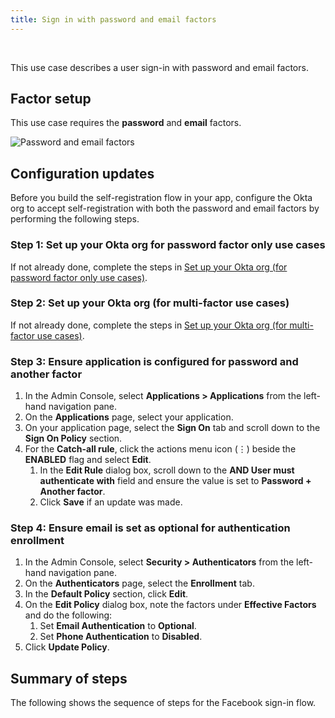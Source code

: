 ```yaml
---
title: Sign in with password and email factors
---
```


<div class="oie-embedded-sdk">

<ApiLifecycle access="ie" /><br>

<StackSelector class="cleaner-selector"/>

This use case describes a user sign-in with password and email factors.

## Factor setup

This use case requires the **password** and **email** factors.

<div class="common-image-format">

![Password and email factors](/img/oie-embedded-sdk/factor-password-email.png
 "Password and email factors")

</div>

## Configuration updates

Before you build the self-registration flow in your app, configure the Okta org to accept self-registration with both the password and email factors by performing the following steps.

### Step 1: Set up your Okta org for password factor only use cases

If not already done, complete the steps in [Set up your Okta org (for password factor only use cases)](/docs/guides/oie-embedded-common-org-setup/aspnet/main/#set-up-your-okta-org-for-password-factor-only-use-cases).

### Step 2: Set up your Okta org (for multi-factor use cases)

If not already done, complete the steps in [Set up your Okta org (for multi-factor use cases)](/docs/guides/oie-embedded-common-org-setup/aspnet/main/#set-up-your-okta-org-for-multifactor-use-cases).

### Step 3:  Ensure application is configured for password and another factor

1. In the Admin Console, select **Applications > Applications** from the left-hand navigation pane.
1. On the **Applications** page, select your application.
1. On your application page, select the **Sign On** tab and scroll down to the **Sign On Policy** section.
1. For the **Catch-all rule**, click the actions menu icon (⋮) beside the **ENABLED** flag and select **Edit**.
   1. In the **Edit Rule** dialog box, scroll down to the **AND User must authenticate with** field and ensure the value is set to **Password + Another factor**.
   1. Click **Save** if an update was made.

### Step 4: Ensure email is set as optional for authentication enrollment

1. In the Admin Console, select **Security > Authenticators** from the left-hand navigation pane.
1. On the **Authenticators** page, select the **Enrollment** tab.
1. In the **Default Policy** section, click **Edit**.
1. On the **Edit Policy** dialog box, note the factors under **Effective Factors** and do the following:
   1. Set **Email Authentication** to **Optional**.
   1. Set **Phone Authentication** to **Disabled**.
1. Click **Update Policy**.

## Summary of steps

The following shows the sequence of steps for the Facebook sign-in flow.

<StackSelector snippet="summaryofsteps" noSelector />

<StackSelector snippet="integrationsteps" noSelector />

</div>
